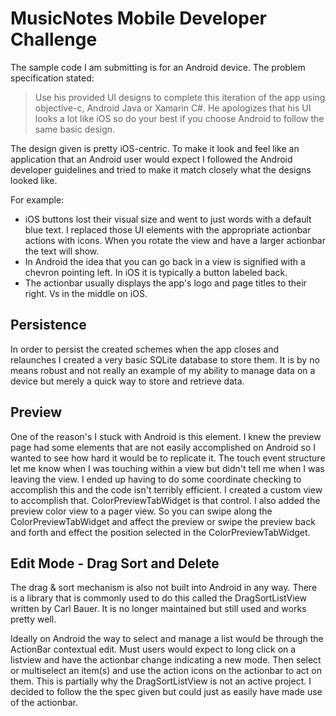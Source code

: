 MusicNotes Mobile Developer Challenge
==========

The sample code I am submitting is for an Android device. The problem specification stated:

> Use his provided UI designs to 
> complete this iteration of the app using objective-c, Android Java or Xamarin C#. He 
> apologizes that his UI looks a lot like iOS so do your best if you choose Android to follow the 
> same basic design. 

The design given is pretty iOS-centric. To make it look and feel like an application that an Android user would expect I followed the Android developer guidelines and tried to make it match closely what the designs looked like.

For example:


-  iOS buttons lost their visual size and went to just words with a default blue text. I replaced those UI elements with the appropriate actionbar actions with icons. When you rotate the view and have a larger actionbar the text will show.
-  In Android the idea that you can go back in a view is signified with a chevron pointing left. In iOS it is typically a button labeled back.
-  The actionbar usually displays the app's logo and page titles to their right. Vs in the middle on iOS.

Persistence
------
In order to persist the created schemes when the app closes and relaunches I created a very basic SQLite database to store them. It is by no means robust and not really an example of my ability to manage data on a device but merely a quick way to store and retrieve data. 

Preview
------
One of the reason's I stuck with Android is this element. I knew the preview page had some elements that are not easily accomplished on Android so I wanted to see how hard it would be to replicate it. The touch event structure let me know when I was touching within a view but didn't tell me when I was leaving the view. I ended up having to do some coordinate checking to accomplish this and the code isn't terribly efficient. I created a custom view to accomplish that. ColorPreviewTabWidget is that control. I also added the preview color view to a pager view. So you can swipe along the ColorPreviewTabWidget and affect the preview or swipe the preview back and forth and effect the position selected in the ColorPreviewTabWidget. 

Edit Mode - Drag Sort and Delete
------
The drag & sort mechanism is also not built into Android in any way. There is a library that is commonly used to do this called the DragSortListView written by Carl Bauer. It is no longer maintained but still used and works pretty well.

Ideally on Android the way to select and manage a list would be through the ActionBar contextual edit. Must users would expect to long click on a listview and have the actionbar change indicating a new mode. Then select or multiselect an item(s) and use the action icons on the actionbar to act on them. This is partially why the DragSortListView is not an active project. I decided to follow the the spec given but could just as easily have made use of the actionbar.

 